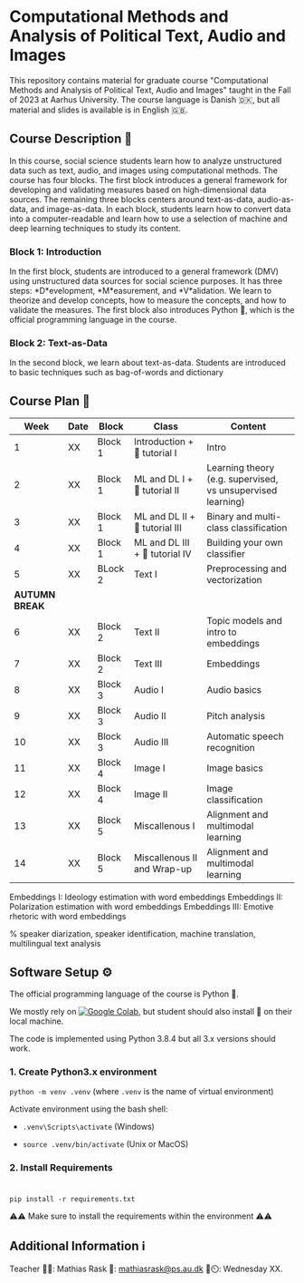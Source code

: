 # Computational Methods and Analysis of Political Text, Audio and Images
This repository contains material for graduate course "Computational Methods and Analysis of Political Text, Audio and Images" taught in the Fall of 2023 at Aarhus University. The course language is Danish 🇩🇰, but all material and slides is available is in English 🇬🇧. 


<h2 align="left" id="description">Course Description 📅</h2>
In this course, social science students learn how to analyze unstructured data such as text, audio, and images using computational methods. The course has four blocks. The first block introduces a general framework for developing and validating measures based on high-dimensional data sources. The remaining three blocks centers around text-as-data, audio-as-data, and image-as-data. In each block, students learn how to convert data into a computer-readable and learn how to use a selection of machine and deep learning techniques to study its content. 


<h3 align="left" id="block1">Block 1: Introduction</h3>
In the first block, students are introduced to a general framework (DMV) using unstructured data sources for social science purposes. It has three steps: *D*evelopment, *M*easurement, and *V*alidation. We learn to theorize and develop concepts, how to measure the concepts, and how to validate the measures. The first block also introduces Python 🐍, which is the official programming language in the course. 

<h3 align="left" id="block2">Block 2: Text-as-Data</h3>
In the second block, we learn about text-as-data. Students are introduced to basic techniques such as bag-of-words and dictionary


<h2 align="left" id="description">Course Plan 📅</h2>



| Week  | Date | Block  | Class | Content | 
|---|----|---|---|---|
| 1  |  XX  | Block 1  | Introduction + 🐍 tutorial I | Intro |
| 2  |  XX  | Block 1  | ML and DL I + 🐍 tutorial II | Learning theory (e.g. supervised, vs unsupervised learning) |  
| 3  |  XX  | Block 1  |ML and DL II + 🐍 tutorial III | Binary and multi-class classification|  
| 4  |  XX  | Block 1  |ML and DL III + 🐍 tutorial IV | Building your own classifier |  
| 5  |  XX  | BLock 2  | Text I | Preprocessing and vectorization|  
| **AUTUMN BREAK**  |  |   |  |  
| 6  |  XX  | Block 2 | Text II | Topic models and intro to embeddings |  
| 7  |  XX  | Block 2 | Text III | Embeddings |  
| 8  |  XX  | Block 3 | Audio I | Audio basics |  
| 9  |  XX  | Block 3 | Audio II | Pitch analysis |  
| 10  |  XX  | Block 3  | Audio III | Automatic speech recognition |  
| 11  |  XX  | Block 4  | Image I | Image basics |  
| 12 |  XX  |   Block 4  | Image II | Image classification |  
| 13  |  XX  |  Block 5  | Miscallenous I | Alignment and multimodal learning|  
| 14  |  XX  |   Block 5  | Miscallenous II and Wrap-up | Alignment and multimodal learning  |  



Embeddings I: Ideology estimation with word embeddings
Embeddings II: Polarization estimation with word embeddings
Embeddings III: Emotive rhetoric with word embeddings


%
speaker diarization, speaker identification, machine translation, multilingual text analysis


<h2 align="left" id="setup">Software Setup ⚙️</h2>
The official programming language of the course is Python 🐍. 

We mostly rely on [![Google Colab](https://colab.research.google.com/assets/colab-badge.svg)](), but student should also install :snake: on their local machine. 

The code is implemented using Python 3.8.4 but all 3.x versions should work.

### 1. Create Python3.x environment

`python -m venv .venv` (where `.venv` is the name of virtual environment)

Activate environment using the bash shell:

* `.venv\Scripts\activate` (Windows)

*  `source .venv/bin/activate` (Unix or MacOS)


### 2. Install Requirements

# 

`pip install -r requirements.txt`

⚠️⚠️ Make sure to install the requirements within the environment ⚠️⚠️


<h2 align="left" id="setup">Additional Information ℹ️</h2>

Teacher 👨‍🏫: Mathias Rask
📧: mathiasrask@ps.au.dk
🏣⏲️: Wednesday XX. 


